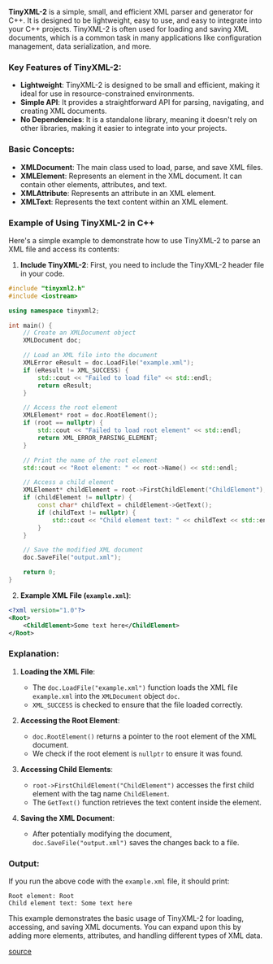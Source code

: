 **TinyXML-2** is a simple, small, and efficient XML parser and generator for C++. It is designed to be lightweight, easy to use, and easy to integrate into your C++ projects. TinyXML-2 is often used for loading and saving XML documents, which is a common task in many applications like configuration management, data serialization, and more.

### Key Features of TinyXML-2:
- **Lightweight**: TinyXML-2 is designed to be small and efficient, making it ideal for use in resource-constrained environments.
- **Simple API**: It provides a straightforward API for parsing, navigating, and creating XML documents.
- **No Dependencies**: It is a standalone library, meaning it doesn't rely on other libraries, making it easier to integrate into your projects.

### Basic Concepts:
- **XMLDocument**: The main class used to load, parse, and save XML files.
- **XMLElement**: Represents an element in the XML document. It can contain other elements, attributes, and text.
- **XMLAttribute**: Represents an attribute in an XML element.
- **XMLText**: Represents the text content within an XML element.

### Example of Using TinyXML-2 in C++

Here's a simple example to demonstrate how to use TinyXML-2 to parse an XML file and access its contents:

1. **Include TinyXML-2**: First, you need to include the TinyXML-2 header file in your code.

```cpp
#include "tinyxml2.h"
#include <iostream>

using namespace tinyxml2;

int main() {
    // Create an XMLDocument object
    XMLDocument doc;

    // Load an XML file into the document
    XMLError eResult = doc.LoadFile("example.xml");
    if (eResult != XML_SUCCESS) {
        std::cout << "Failed to load file" << std::endl;
        return eResult;
    }

    // Access the root element
    XMLElement* root = doc.RootElement();
    if (root == nullptr) {
        std::cout << "Failed to load root element" << std::endl;
        return XML_ERROR_PARSING_ELEMENT;
    }

    // Print the name of the root element
    std::cout << "Root element: " << root->Name() << std::endl;

    // Access a child element
    XMLElement* childElement = root->FirstChildElement("ChildElement");
    if (childElement != nullptr) {
        const char* childText = childElement->GetText();
        if (childText != nullptr) {
            std::cout << "Child element text: " << childText << std::endl;
        }
    }

    // Save the modified XML document
    doc.SaveFile("output.xml");

    return 0;
}
```

2. **Example XML File (`example.xml`)**:

```xml
<?xml version="1.0"?>
<Root>
    <ChildElement>Some text here</ChildElement>
</Root>
```

### Explanation:

1. **Loading the XML File**:
   - The `doc.LoadFile("example.xml")` function loads the XML file `example.xml` into the `XMLDocument` object `doc`.
   - `XML_SUCCESS` is checked to ensure that the file loaded correctly.

2. **Accessing the Root Element**:
   - `doc.RootElement()` returns a pointer to the root element of the XML document.
   - We check if the root element is `nullptr` to ensure it was found.

3. **Accessing Child Elements**:
   - `root->FirstChildElement("ChildElement")` accesses the first child element with the tag name `ChildElement`.
   - The `GetText()` function retrieves the text content inside the element.

4. **Saving the XML Document**:
   - After potentially modifying the document, `doc.SaveFile("output.xml")` saves the changes back to a file.

### Output:
If you run the above code with the `example.xml` file, it should print:

```plaintext
Root element: Root
Child element text: Some text here
```

This example demonstrates the basic usage of TinyXML-2 for loading, accessing, and saving XML documents. You can expand upon this by adding more elements, attributes, and handling different types of XML data.

[source](../src/tinyxml2_demo.cpp)
